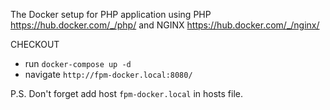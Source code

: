 The Docker setup for PHP application using PHP https://hub.docker.com/_/php/ and NGINX https://hub.docker.com/_/nginx/

CHECKOUT
* run `docker-compose up -d`
* navigate `http://fpm-docker.local:8080/`

P.S. Don't forget add host `fpm-docker.local` in hosts file.